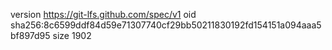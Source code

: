 version https://git-lfs.github.com/spec/v1
oid sha256:8c6599ddf84d59e71307740cf29bb50211830192fd154151a094aaa5bf897d95
size 1902
